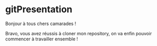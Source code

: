 # gitPresentation

Bonjour à tous chers camarades !

Bravo, vous avez réussis à cloner mon repository, on va enfin pouvoir commencer à travailler
ensemble ! 
